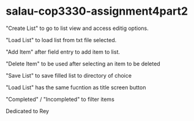 # salau-cop3330-assignment4part2
"Create List" to go to list view and access editig options.

"Load List" to load list from txt file selected.

"Add Item" after field entry to add item to list.

"Delete Item" to be used after selecting an item to be deleted

"Save List" to save filled list to directory of choice

"Load List" has the same fucntion as title screen button

"Completed" / "Incompleted" to filter items


Dedicated to Rey
